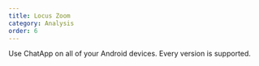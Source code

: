 ```yaml
---
title: Locus Zoom
category: Analysis
order: 6
---
```


Use ChatApp on all of your Android devices. Every version is supported.
